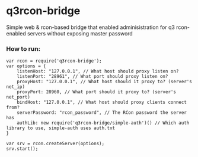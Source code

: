 q3rcon-bridge
=============

Simple web &amp; rcon-based bridge that enabled adminisistration for q3 rcon-enabled servers without exposing master password


### How to run:
```node
var rcon = require('q3rcon-bridge');
var options = {
	listenHost: "127.0.0.1", // What host should proxy listen on?
	listenPort: "28961", // What port should proxy listen on?
	proxyHost: "127.0.0.1", // What host should it proxy to? (server's net_ip)
	proxyPort: 28960, // What port should it proxy to? (server's net_port)
	bindHost: "127.0.0.1", // What host should proxy clients connect from?
	serverPassword: "rcon_password", // The RCon password the server has
	authLib: new require('q3rcon-bridge/simple-auth')() // Which auth library to use, simple-auth uses auth.txt
}

var srv = rcon.createServer(options);
srv.start();
```
